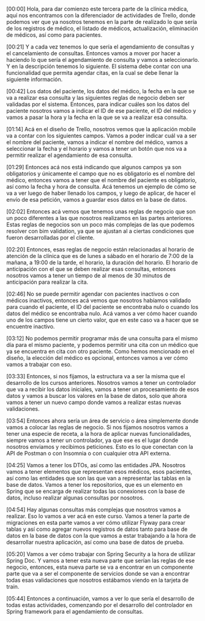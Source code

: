 [00:00] Hola, para dar comienzo este tercera parte de la clínica médica, aquí nos encontramos con la diferenciador de actividades de Trello, donde podemos ver que ya nosotros tenemos en la parte de realizado lo que sería de los registros de médico, el listado de médicos, actualización, eliminación de médicos, así como para pacientes.

[00:21] Y a cada vez tenemos lo que sería el agendamiento de consultas y el cancelamiento de consultas. Entonces vamos a mover por hacer a haciendo lo que sería el agendamiento de consulta y vamos a seleccionarlo. Y en la descripción tenemos lo siguiente. El sistema debe contar con una funcionalidad que permita agendar citas, en la cual se debe llenar la siguiente información.

[00:42] Los datos del paciente, los datos del médico, la fecha en la que se va a realizar esa consulta y las siguientes reglas de negocio deben ser validadas por el sistema. Entonces, para indicar cuáles son los datos del paciente nosotros vamos a indicar el ID de ese paciente, el ID del médico y vamos a pasar la hora y la fecha en la que se va a realizar esa consulta.

[01:14] Acá en el diseño de Trello, nosotros vemos que la aplicación mobile va a contar con los siguientes campos. Vamos a poder indicar cuál va a ser el nombre del paciente, vamos a indicar el nombre del médico, vamos a seleccionar la fecha y el horario y vamos a tener un botón que nos va a permitir realizar el agendamiento de esa consulta.

[01:29] Entonces acá nos está indicando que algunos campos ya son obligatorios y únicamente el campo que no es obligatorio es el nombre del médico, entonces vamos a tener que el nombre del paciente es obligatorio, así como la fecha y hora de consulta. Acá tenemos un ejemplo de cómo se va a ver luego de haber llenado los campos, y luego de aplicar, de hacer el envío de esa petición, vamos a guardar esos datos en la base de datos.

[02:02] Entonces acá vemos que tenemos unas reglas de negocio que son un poco diferentes a las que nosotros realizamos en las partes anteriores. Estas reglas de negocios son un poco más complejas de las que podemos resolver con bim validation, ya que se ajustan al a ciertas condiciones que fueron desarrolladas por el cliente.

[02:20] Entonces, esas reglas de negocio están relacionadas al horario de atención de la clínica que es de lunes a sábado en el horario de 7:00 de la mañana, a 19:00 de la tarde, el horario, la duración del horario. El horario de anticipación con el que se deben realizar esas consultas, entonces nosotros vamos a tener un tiempo de al menos de 30 minutos de anticipación para realizar la cita.

[02:46] No se puede permitir agendar con pacientes inactivos o con médicos inactivos, entonces acá vemos que nosotros habíamos validado para cuando el paciente, el ID del paciente se encontraba nulo o cuando los datos del médico se encontraba nulo. Acá vamos a ver cómo hacer cuando uno de los campos tiene un cierto valor, que en este caso va a hacer que se encuentre inactivo.

[03:12] No podemos permitir programar más de una consulta para el mismo día para el mismo paciente, y podemos permitir una cita con un médico que ya se encuentra en cita con otro paciente. Como hemos mencionado en el diseño, la elección del médico es opcional, entonces vamos a ver cómo vamos a trabajar con eso.

[03:33] Entonces, si nos fijamos, la estructura va a ser la misma que el desarrollo de los cursos anteriores. Nosotros vamos a tener un controlador que va a recibir los datos iniciales, vamos a tener un procesamiento de esos datos y vamos a buscar los valores en la base de datos, solo que ahora vamos a tener un nuevo campo donde vamos a realizar estas nuevas validaciones.

[03:54] Entonces ahora sería un área de servicio o área simplemente donde vamos a colocar las reglas de negocio. Si nos fijamos nosotros vamos a tener una especie de receta, a la hora de aplicar nuevas funcionalidades, siempre vamos a tener un controlador, ya que ese es el lugar donde nosotros enviamos y recibimos peticiones. Esto es lo que conectan con la API de Postman o con Insomnia o con cualquier otra API externa.

[04:25] Vamos a tener los DTOs, así como las entidades JPA. Nosotros vamos a tener elementos que representan esos médicos, esos pacientes, así como las entidades que son las que van a representar las tablas en la base de datos. Vamos a tener los repositorios, que es un elemento en Spring que se encarga de realizar todas las conexiones con la base de datos, incluso realizar algunas consultas por nosotros.

[04:54] Hay algunas consultas más complejas que nosotros vamos a realizar. Eso lo vamos a ver acá en este curso. Vamos a tener la parte de migraciones en esta parte vamos a ver cómo utilizar Flyway para crear tablas y así como agregar nuevos registros de datos tanto para base de datos en la base de datos con la que vamos a estar trabajando a la hora de desarrollar nuestra aplicación, así como una base de datos de prueba.

[05:20] Vamos a ver cómo trabajar con Spring Security a la hora de utilizar Spring Doc. Y vamos a tener esta nueva parte que serían las reglas de ese negocio, entonces, esta nueva parte se va a encontrar en un componente parte que va a ser el componente de servicios donde se van a encontrar todas esas validaciones que nosotros estábamos viendo en la tarjeta de train.

[05:44] Entonces a continuación, vamos a ver lo que sería el desarrollo de todas estas actividades, comenzando por el desarrollo del controlador en Spring framework para el agendamiento de consultas.

